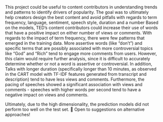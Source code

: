 This project could be useful to content contributors in understanding trends and patterns to identify drivers of popularity. The goal was to ultimately help creators design the best content and avoid pitfalls with regards to term frequency, language, sentiment, speech style, duration and a number Based on the models, TED’s content contributors could increase their use of words that have a positive impact on either number of views or comments. With regards to the impact of term frequency, there were few patterns that emerged in the training data. More assertive words (like “don’t”) and specific terms that are possibly associated with more controversial topics like “God” and “Rich” tend to engage more comments from users. However, this claim would require further analysis, since it is difficult to accurately determine whether or not a word is assertive or controversial. In addition, Talks with longer duration (specifically longer than 10 minutes, as observed in the CART model with TF-IDF features generated from transcript and description) tend to have less views and comments. Furthermore, the pacing of speeches showed a significant association with views and comments - speeches with higher words per second tend to have a negative impact on views and comments. 

Ultimately, due to the high dimensionality, the prediction models did not perform too well on the test set.  Open to suggestions on alternative approaches! 
 
